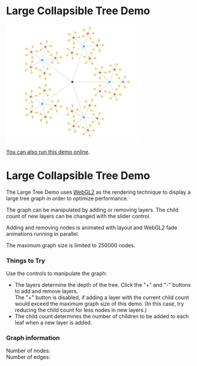 # Large Collapsible Tree Demo

<img src="../../resources/image/large-tree.png" alt="demo-thumbnail" height="320"/>

[You can also run this demo online](https://live.yworks.com/demos/complete/large-tree/index.html).

# Large Collapsible Tree Demo

The Large Tree Demo uses [WebGL2](https://docs.yworks.com/yfileshtml/#/dguide/webgl2) as the rendering technique to display a large tree graph in order to optimize performance.

The graph can be manipulated by adding or removing layers. The child count of new layers can be changed with the slider control.

Adding and removing nodes is animated with layout and WebGL2 fade animations running in parallel.

The maximum graph size is limited to 250000 nodes.

### Things to Try

Use the controls to manipulate the graph:

- The layers determine the depth of the tree. Click the "+" and "-" buttons to add and remove layers.  
  The "+" button is disabled, if adding a layer with the current child count would exceed the maximum graph size of this demo. (In this case, try reducing the child count for less nodes in new layers.)
- The child count determines the number of children to be added to each leaf when a new layer is added.

### Graph information

Number of nodes:  
Number of edges:
